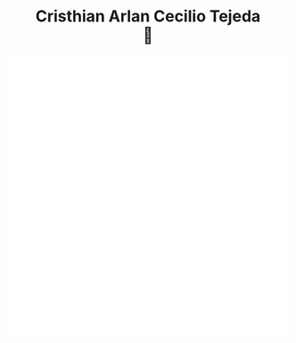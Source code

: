 <h1 align="center">Cristhian Arlan Cecilio Tejeda <br> 🦉</h1>
<img border-radius="50%" src="test.svg" />
